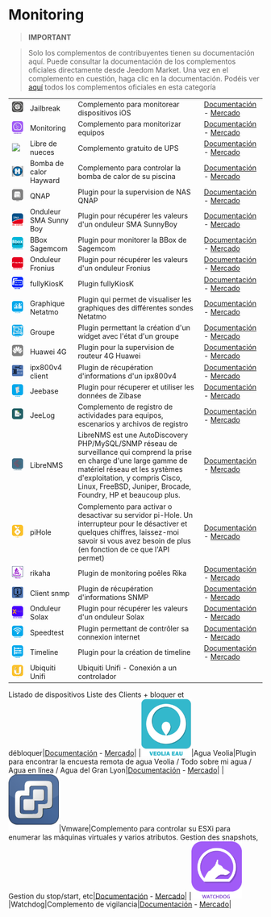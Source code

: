 
# Monitoring


>**IMPORTANT**

>Solo los complementos de contribuyentes tienen su documentación aquí. Puede consultar la documentación de los complementos oficiales directamente desde Jeedom Market. Una vez en el complemento en cuestión, haga clic en la documentación.
>Podéis ver [aquí](https://market.jeedom.com/index.php?v=d&p=market&type=plugin&categorie=monitoring) todos los complementos oficiales en esta categoría

| | | | |
|--- | --- | --- | ---|
|<img src="Jailbreak/Jailbreak_icon.png" class="pluginLogo" width="100" />|Jailbreak|Complemento para monitorear dispositivos iOS|[Documentación](https://flobul.github.io/Jailbreak/es_ES/) - [Mercado](https://market.jeedom.com/index.php?v=d&p=market_display&id=3928)|
|<img src="Monitoring/Monitoring_icon.png" class="pluginLogo" width="100" />|Monitoring|Complemento para monitorizar equipos|[Documentación](https://surveillancestation.github.io/surveillancestation/monitoring/es_ES/) - [Mercado](https://market.jeedom.com/index.php?v=d&p=market_display&id=282)|
|<img src="Libre de nueces/Libre de nueces_icon.png" class="pluginLogo" width="100" />|Libre de nueces|Complemento gratuito de UPS|[Documentación](https://megastorage.github.io/Nut_Free) - [Mercado](https://market.jeedom.com/index.php?v=d&p=market_display&id=2855)|
|<img src="PaC_Hayward/PaC_Hayward_icon.png" class="pluginLogo" width="100" />|Bomba de calor Hayward|Complemento para controlar la bomba de calor de su piscina|[Documentación](https://yostone.github.io/Pac_Hayward/) - [Mercado](https://market.jeedom.com/index.php?v=d&p=market_display&id=3615)|
|<img src="QNAP/QNAP_icon.png" class="pluginLogo" width="100" />|QNAP|Plugin pour la supervision de NAS QNAP|[Documentación](https://tux1c0.github.io/plugin-qnap/#language#/) - [Mercado](https://market.jeedom.com/index.php?v=d&p=market_display&id=3327)|
|<img src="SMA_SunnyBoy/SMA_SunnyBoy_icon.png" class="pluginLogo" width="100" />|Onduleur SMA Sunny Boy|Plugin pour récupérer les valeurs d'un onduleur SMA SunnyBoy|[Documentación](https://sattaz.github.io/Jeedom_SMA_Sunny_Boy/#language#/) - [Mercado](https://market.jeedom.com/index.php?v=d&p=market_display&id=3760)|
|<img src="bbox_sagemcom/bbox_sagemcom_icon.png" class="pluginLogo" width="100" />|BBox Sagemcom|Plugin pour monitorer la BBox de Sagemcom|[Documentación](https://alucard29.github.io/bbox_sagemcom/#language#/) - [Mercado](https://market.jeedom.com/index.php?v=d&p=market_display&id=1487)|
|<img src="fronius/fronius_icon.png" class="pluginLogo" width="100" />|Onduleur Fronius|Plugin pour récupérer les valeurs d'un onduleur Fronius|[Documentación](https://sattaz.github.io/Jeedom_Fronius/#language#/) - [Mercado](https://market.jeedom.com/index.php?v=d&p=market_display&id=3761)|
|<img src="fullyKiosK/fullyKiosK_icon.png" class="pluginLogo" width="100" />|fullyKiosK|Plugin fullyKiosK|[Documentación](https://sebsst.github.io/fullyKiosK/#language#/) - [Mercado](https://market.jeedom.com/index.php?v=d&p=market_display&id=3406)|
|<img src="graphs/graphs_icon.png" class="pluginLogo" width="100" />|Graphique Netatmo|Plugin qui permet de visualiser les graphiques des différentes sondes Netatmo|[Documentación](https://zyg0m4t1k.github.io/graphs/#language#/) - [Mercado](https://market.jeedom.com/index.php?v=d&p=market_display&id=2101)|
|<img src="groupe/groupe_icon.png" class="pluginLogo" width="100" />|Groupe|Plugin permettant la création d'un widget avec l'état d'un groupe|[Documentación](https://zyg0m4t1k.github.io/groupe/#language#/) - [Mercado](https://market.jeedom.com/index.php?v=d&p=market_display&id=2854)|
|<img src="huawei4g/huawei4g_icon.png" class="pluginLogo" width="100" />|Huawei 4G|Plugin pour la supervision de routeur 4G Huawei|[Documentación](https://tux1c0.github.io/plugin-huawei4g/#language#/) - [Mercado](https://market.jeedom.com/index.php?v=d&p=market_display&id=3891)|
|<img src="ipx800v4ln/ipx800v4ln_icon.png" class="pluginLogo" width="100" />|ipx800v4 client|Plugin de récupération d'informations d'un ipx800v4|[Documentación](https://linuxnico.github.io/pluginIPX800V4/#language#/) - [Mercado](https://market.jeedom.com/index.php?v=d&p=market_display&id=3715)|
|<img src="jeebase/jeebase_icon.png" class="pluginLogo" width="100" />|Jeebase|Plugin pour récuperer et utiliser les données de Zibase|[Documentación](https://zyg0m4t1k.github.io/jeebase/#language#/) - [Mercado](https://market.jeedom.com/index.php?v=d&p=market_display&id=367)|
|<img src="jeelog/jeelog_icon.png" class="pluginLogo" width="100" />|JeeLog|Complemento de registro de actividades para equipos, escenarios y archivos de registro|[Documentación](https://kiboost.github.io/jeedom_docs/plugins/jeelog/es_ES/) - [Mercado](https://market.jeedom.com/index.php?v=d&p=market_display&id=3362)|
|<img src="libreNMS/libreNMS_icon.png" class="pluginLogo" width="100" />|LibreNMS|LibreNMS est une AutoDiscovery PHP/MySQL/SNMP réseau de surveillance qui comprend la prise en charge d'une large gamme de matériel réseau et les systèmes d'exploitation, y compris Cisco, Linux, FreeBSD, Juniper, Brocade, Foundry, HP et beaucoup plus.|[Documentación](https://mika-nt28.github.io/Documentations/libreNMS/#language#/) - [Mercado](https://market.jeedom.com/index.php?v=d&p=market_display&id=3446)|
|<img src="piHole/piHole_icon.png" class="pluginLogo" width="100" />|piHole|Complemento para activar o desactivar su servidor pi-Hole. Un interrupteur pour le désactiver et quelques chiffres, laissez-moi savoir si vous avez besoin de plus (en fonction de ce que l'API permet)|[Documentación](https://nebzhb.github.io/plugin-piHole/#language#/) - [Mercado](https://market.jeedom.com/index.php?v=d&p=market_display&id=3420)|
|<img src="rikaha/rikaha_icon.png" class="pluginLogo" width="100" />|rikaha|Plugin de monitoring poêles Rika|[Documentación](https://openhautomation.github.io/rikaha/#language#/) - [Mercado](https://market.jeedom.com/index.php?v=d&p=market_display&id=3432)|
|<img src="snmp_client/snmp_client_icon.png" class="pluginLogo" width="100" />|Client snmp|Plugin de récupération d'informations SNMP|[Documentación](https://linuxnico.github.io/pluginSNMP/#language#/) - [Mercado](https://market.jeedom.com/index.php?v=d&p=market_display&id=3705)|
|<img src="solax/solax_icon.png" class="pluginLogo" width="100" />|Onduleur Solax|Plugin pour récupérer les valeurs d'un onduleur Solax|[Documentación](https://sattaz.github.io/Jeedom_Solax/#language#/) - [Mercado](https://market.jeedom.com/index.php?v=d&p=market_display&id=3767)|
|<img src="speedtest/speedtest_icon.png" class="pluginLogo" width="100" />|Speedtest|Plugin permettant de contrôler sa connexion internet|[Documentación](https://zyg0m4t1k.github.io/speedtest/#language#/) - [Mercado](https://market.jeedom.com/index.php?v=d&p=market_display&id=2876)|
|<img src="timeline/timeline_icon.png" class="pluginLogo" width="100" />|Timeline|Plugin  pour la création de timeline|[Documentación](https://zyg0m4t1k.github.io/timeline/#language#/) - [Mercado](https://market.jeedom.com/index.php?v=d&p=market_display&id=2896)|
|<img src="unifi/unifi_icon.png" class="pluginLogo" width="100" />|Ubiquiti Unifi|Ubiquiti Unifi - Conexión a un controlador
Listado de dispositivos
Liste des Clients + bloquer et débloquer|[Documentación](https://nebzhb.github.io/jeedom_docs/plugins/unifi/#language#/) - [Mercado](https://market.jeedom.com/index.php?v=d&p=market_display&id=3433)|
|<img src="veolia_eau/veolia_eau_icon.png" class="pluginLogo" width="100" />|Agua Veolia|Plugin para encontrar la encuesta remota de agua Veolia / Todo sobre mi agua / Agua en línea / Agua del Gran Lyon|[Documentación](https://NextDom.github.io/plugin-veolia_eau/fr_FR) - [Mercado](https://market.jeedom.com/index.php?v=d&p=market_display&id=2568)|
|<img src="vmware/vmware_icon.png" class="pluginLogo" width="100" />|Vmware|Complemento para controlar su ESXi para enumerar las máquinas virtuales y varios atributos. Gestion des snapshots, Gestion du stop/start, etc|[Documentación](https://taggou91.github.io/jeedom_docs/plugins/vmware/#language#/) - [Mercado](https://market.jeedom.com/index.php?v=d&p=market_display&id=3816)|
|<img src="watchdog/watchdog_icon.png" class="pluginLogo" width="100" />|Watchdog|Complemento de vigilancia|[Documentación](http://sigalou-domotique.fr/plugin-jeedom-watchdog/68-watchdog-documentation) - [Mercado](https://market.jeedom.com/index.php?v=d&p=market_display&id=3716)|
